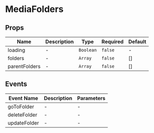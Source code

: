 # MediaFolders

## Props

<!-- @vuese:MediaFolders:props:start -->

|Name|Description|Type|Required|Default|
|---|---|---|---|---|
|loading|-|`Boolean`|`false`|-|
|folders|-|`Array`|`false`|[]|
|parentFolders|-|`Array`|`false`|[]|

<!-- @vuese:MediaFolders:props:end -->


## Events

<!-- @vuese:MediaFolders:events:start -->

|Event Name|Description|Parameters|
|---|---|---|
|goToFolder|-|-|
|deleteFolder|-|-|
|updateFolder|-|-|

<!-- @vuese:MediaFolders:events:end -->


